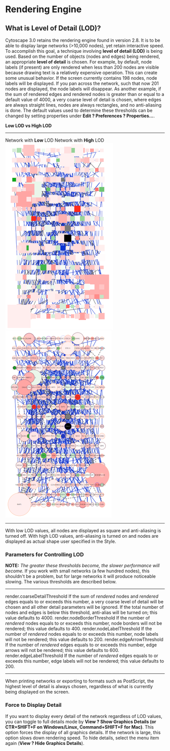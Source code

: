 Rendering Engine
================

What is Level of Detail (LOD)?
------------------------------

Cytoscape 3.0 retains the rendering engine found in version 2.8. It is
to be able to display large networks (&gt;10,000 nodes), yet retain
interactive speed. To accomplish this goal, a technique involving
**level of detail (LOD)** is being used. Based on the number of objects
(nodes and edges) being rendered, an appropriate **level of detail** is
chosen. For example, by default, node labels (if present) are only
rendered when less than 200 nodes are visible because drawing text is a
relatively expensive operation. This can create some unusual behavior.
If the screen currently contains 198 nodes, node labels will be
displayed. If you pan across the network, such that now 201 nodes are
displayed, the node labels will disappear. As another example, if the
sum of rendered edges and rendered nodes is greater than or equal to a
default value of 4000, a very coarse level of detail is chosen, where
edges are always straight lines, nodes are always rectangles, and no
anti-aliasing is done. The default values used to determine these
thresholds can be changed by setting properties under **Edit ?
Preferences ? Properties...**.

**Low LOD vs High LOD**

  ------------------------------------------------------------------------------------------------------------------------------ --------------------------------------------------------------------------------------------------------------------------------
  Network with **Low** LOD                                                                                                       Network with **High** LOD
  ![LowLOD.png](_static/images/Rendering_Engine/LowLOD.png)   ![HighLOD.png](_static/images/Rendering_Engine/HighLOD.png)
  ------------------------------------------------------------------------------------------------------------------------------ --------------------------------------------------------------------------------------------------------------------------------

With low LOD values, all nodes are displayed as square and anti-aliasing
is turned off. With high LOD values, anti-aliasing is turned on and
nodes are displayed as actual shape user specified in the Style.

### Parameters for Controlling LOD

**NOTE:** *The greater these thresholds become, the slower performance
will become.* If you work with small networks (a few hundred nodes),
this shouldn't be a problem, but for large networks it will produce
noticeable slowing. The various thresholds are described below.

  ------------------------------ ----------------------------------------------------------------------------------------------------------------------------------------------------------------------------------------------------------------------------------------------------------------------------------------------------------------
  render.coarseDetailThreshold   If the sum of *rendered* nodes and *rendered* edges equals to or exceeds this number, a very coarse level of detail will be chosen and all other detail parameters will be ignored. If the total number of nodes and edges is below this threshold, anti-alias will be turned on; this value defaults to 4000.
  render.nodeBorderThreshold     If the number of *rendered* nodes equals to or exceeds this number, node borders will not be rendered; this value defaults to 400.
  render.nodeLabelThreshold      If the number of *rendered* nodes equals to or exceeds this number, node labels will not be rendered; this value defaults to 200.
  render.edgeArrowThreshold      If the number of *rendered* edges equals to or exceeds this number, edge arrows will not be rendered; this value defaults to 600.
  render.edgeLabelThreshold      If the number of *rendered* edges equals to or exceeds this number, edge labels will not be rendered; this value defaults to 200.
  ------------------------------ ----------------------------------------------------------------------------------------------------------------------------------------------------------------------------------------------------------------------------------------------------------------------------------------------------------------

When printing networks or exporting to formats such as PostScript, the
highest level of detail is always chosen, regardless of what is
currently being displayed on the screen.

### Force to Display Detail

If you want to display every detail of the network regardless of LOD
values, you can toggle to full details mode by **View ? Show Graphics
Details (or CTR+SHIFT+F on Windows/Linux, Command+SHIFT+F for Mac)**.
This option forces the display of all graphics details. If the network
is large, this option slows down rendering speed. To hide details,
select the menu item again (**View ? Hide Graphics Details**).
